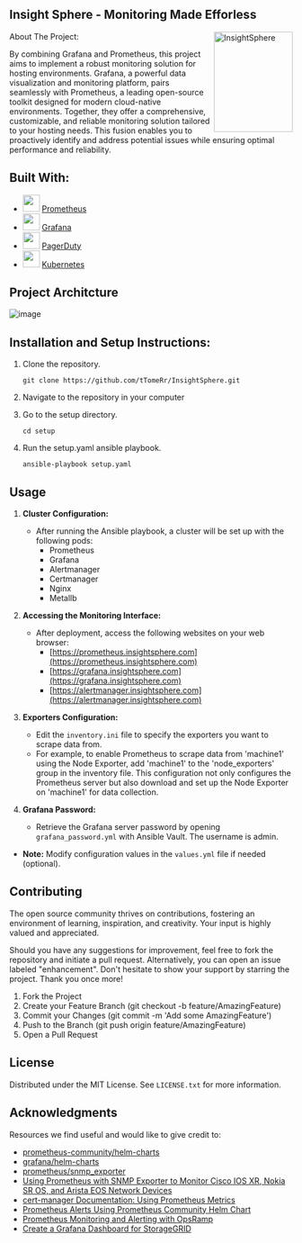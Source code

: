 ## Insight Sphere - Monitoring Made Efforless

<img src="https://github.com/tTomeRr/InsightSphere/assets/129614080/8d0c46b5-e045-43b7-9526-6a157c689e23" 
    align="right" alt="InsightSphere" width="140" height="178">

About The Project:

By combining Grafana and Prometheus, this project aims to implement a robust monitoring solution for hosting environments. Grafana, a powerful data visualization and       monitoring platform, pairs seamlessly with Prometheus, a leading open-source toolkit designed for modern cloud-native environments. Together, they offer a comprehensive,   customizable, and reliable monitoring solution tailored to your hosting needs. This fusion enables you to proactively identify and address potential issues while ensuring  optimal performance and reliability.


## Built With:
* [<img src="https://github.com/prometheus/docs/raw/ca2961b495c3e2a1e4586899c26de692fa5a28e7/static/prometheus_logo_orange_circle.svg" width="30" height="30">](https://prometheus.io/) [Prometheus](https://prometheus.io/)
* [<img src="https://upload.wikimedia.org/wikipedia/commons/thumb/3/3b/Grafana_icon.svg/32px-Grafana_icon.svg.png" width="30" height="30">](https://grafana.com/) [Grafana](https://grafana.com/)
* [<img src="https://www.pagerduty.com/favicon.ico" width="30" height="30">](https://www.pagerduty.com/) [PagerDuty](https://www.pagerduty.com/)
* [<img src="https://kubernetes.io/images/favicon.png" width="30" height="30">](https://kubernete.io/) [Kubernetes](https://kubernetes.io/)

## Project Architcture

![image](https://github.com/tTomeRr/InsightSphere/assets/129614080/61ca20b4-fc66-40d6-bfbe-52913317f1ea)




## Installation and Setup Instructions:

1. Clone the repository.

    `git clone https://github.com/tTomeRr/InsightSphere.git`

2. Navigate to the repository in your computer

3. Go to the setup directory.

    `cd setup`

4. Run the setup.yaml ansible playbook.

    `ansible-playbook setup.yaml`

## Usage

1. **Cluster Configuration:**
   - After running the Ansible playbook, a cluster will be set up with the following pods:
     - Prometheus
     - Grafana
     - Alertmanager
     - Certmanager
     - Nginx
     - Metallb

2. **Accessing the Monitoring Interface:**
   - After deployment, access the following websites on your web browser:
     - [https://prometheus.insightsphere.com](https://prometheus.insightsphere.com)
     - [https://grafana.insightsphere.com](https://grafana.insightsphere.com)
     - [https://alertmanager.insightsphere.com](https://alertmanager.insightsphere.com)

2. **Exporters Configuration:**
   - Edit the `inventory.ini` file to specify the exporters you want to scrape data from.
   - For example, to enable Prometheus to scrape data from 'machine1' using the Node Exporter, add 'machine1' to the 'node_exporters' group in the inventory file.
     This configuration not only configures the Prometheus server but also download and set up the Node Exporter on 'machine1' for data collection.

3. **Grafana Password:**
   - Retrieve the Grafana server password by opening `grafana_password.yml` with Ansible Vault. The username is admin.


- **Note:** Modify configuration values in the `values.yml` file if needed (optional).


## Contributing

The open source community thrives on contributions, fostering an environment of learning, inspiration, and creativity. Your input is highly valued and appreciated.

Should you have any suggestions for improvement, feel free to fork the repository and initiate a pull request. Alternatively, you can open an issue labeled "enhancement".  Don't hesitate to show your support by starring the project. Thank you once more!

1. Fork the Project
2. Create your Feature Branch (git checkout -b feature/AmazingFeature)
3. Commit your Changes (git commit -m 'Add some AmazingFeature')
4. Push to the Branch (git push origin feature/AmazingFeature)
5. Open a Pull Request


## License

Distributed under the MIT License. See `LICENSE.txt` for more information.


## Acknowledgments

Resources we find useful and would like to give credit to:

- [prometheus-community/helm-charts](https://github.com/prometheus-community/helm-charts)
- [grafana/helm-charts](https://github.com/grafana/helm-charts)
- [prometheus/snmp_exporter](https://github.com/prometheus/snmp_exporter)
- [Using Prometheus with SNMP Exporter to Monitor Cisco IOS XR, Nokia SR OS, and Arista EOS Network Devices](https://karneliuk.com/2023/01/tools-12-using-prometheus-with-snmp-exporter-to-monitor-cisco-ios-xr-nokia-sr-os-and-arista-eos-network-devices/)
- [cert-manager Documentation: Using Prometheus Metrics](https://cert-manager.io/docs/tutorials/acme/nginx-ingress/)
- [Prometheus Alerts Using Prometheus Community Helm Chart](https://home.robusta.dev/blog/prometheus-alerts-using-prometheus-community-helm-chart)
- [Prometheus Monitoring and Alerting with OpsRamp](https://www.opsramp.com/guides/prometheus-monitoring/prometheus-alerting/)
- [Create a Grafana Dashboard for StorageGRID](https://docs.netapp.com/us-en/storagegrid-enable/tools-apps-guides/federate-prometheus.html#create-a-grafana-dashboard-for-storagegrid)
      

